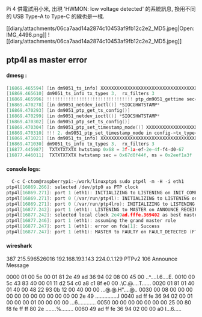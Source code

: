 Pi 4 供電試用小米, 出現 'HWMON: low voltage detected' 的系統訊息, 換用不同的 USB Type-A to Type-C 的線也是一樣.

[[diary/attachments/06ca7aad14a2874c10453af9fb12c2e2_MD5.jpeg|Open: IMG_4496.png]]
![[diary/attachments/06ca7aad14a2874c10453af9fb12c2e2_MD5.jpeg]]

## ptp4l as master error

#### dmesg :
``` c
[16869.465594] [in dm9051_ts_info] XXXXXXXXXXXXXXXXXXXXXXXXXXXXXXXXXXXXXXXXXXXXXXXXXXXXXXXx*dm9051_ts_info*
[16869.465610] dm9051_ts_info tx_types 3,  rx_filters 3 
[16869.465996] !!!!!!!!!!!!!!!!!!!!!!!!!!!!!!!! ptp_dm9051_gettime sec=0 nsec=f5ddbb96 
[16869.470278] [in dm9051_netdev_ioctl()] *SIOCGHWTSTAMP*
[16869.470293] [in dm9051_ptp_get_ts_config()]
[16869.470299] [in dm9051_netdev_ioctl()] *SIOCSHWTSTAMP*
[16869.470302] [in dm9051_ptp_set_ts_config()]
[16869.470304] [in dm9051_ptp_set_timestamp_mode()] XXXXXXXXXXXXXXXXXXXXXXXXXXXXXXXXXXXXXXXXXconfig->tx_type = 1, config->rx_filter = C, config->flags = 1
[16869.470310] !!! 2. dm9051_ptp_set_timestamp_mode in config->tx_type=1, config->rx_filter=c
[16869.471021] [in dm9051_ts_info] XXXXXXXXXXXXXXXXXXXXXXXXXXXXXXXXXXXXXXXXXXXXXXXXXXXXXXXx*dm9051_ts_info*
[16869.471030] dm9051_ts_info tx_types 3,  rx_filters 3 
[16877.445987]  TXTXTXTXTX hwtstamp 0x68 = 3f-1a-ef-2e-4f-f4-d0-67 
[16877.446011]  TXTXTXTXTX hwtstamp sec = 0x67d0f44f, ns = 0x2eef1a3f 
```

#### console logs:
``` c
  C-c C-ctom@raspberrypi:~/work/linuxptp$ sudo ptp4l -m -H -i eth1                                          
ptp4l[16869.266]: selected /dev/ptp0 as PTP clock                                                           
ptp4l[16869.271]: port 1 (eth1): INITIALIZING to LISTENING on INIT_COMPLETE                                 
ptp4l[16869.271]: port 0 (/var/run/ptp4l): INITIALIZING to LISTENING on INIT_COMPLETE                       
ptp4l[16869.271]: port 0 (/var/run/ptp4lro): INITIALIZING to LISTENING on INIT_COMPLETE                     
ptp4l[16877.242]: port 1 (eth1): LISTENING to MASTER on ANNOUNCE_RECEIPT_TIMEOUT_EXPIRES                    
ptp4l[16877.242]: selected local clock 2e49ad.fffe.369402 as best master                                    
ptp4l[16877.246]: port 1 (eth1): assuming the grand master role                                             
ptp4l[16877.247]: port 1 (eth1): error on fda[1]: Success                                                   
ptp4l[16877.247]: port 1 (eth1): MASTER to FAULTY on FAULT_DETECTED (FT_UNSPECIFIED)  
```

#### wireshark
387	215.596526016	192.168.193.143	224.0.1.129	PTPv2	106	Announce Message

0000   01 00 5e 00 01 81 2e 49 ad 36 94 02 08 00 45 00   ..^....I.6....E.
0010   00 5c 43 83 40 00 01 11 d2 54 c0 a8 c1 8f e0 00   .\C.@....T......
0020   01 81 01 40 01 40 00 48 22 93 0b 12 00 40 00 00   ...@.@.H"....@..
0030   00 08 00 00 00 00 00 00 00 00 00 00 00 00 2e 49   ...............I
0040   ad ff fe 36 94 02 00 01 00 00 00 01 00 00 00 00   ...6............
0050   00 00 00 00 00 00 00 25 00 80 f8 fe ff ff 80 2e   .......%........
0060   49 ad ff fe 36 94 02 00 00 a0                     I...6.....
